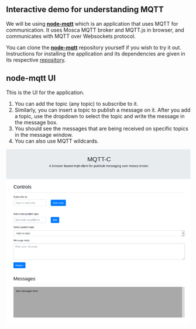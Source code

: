 ## Interactive demo for understanding MQTT

We will be using [**node-mqtt**](https://github.com/manjrekarom/node-mqtt) which is an application that uses MQTT for communication. It uses Mosca MQTT broker and MQTT.js in browser, and communicates with MQTT over Websockets protocol. 

You can clone the [**node-mqtt**](https://github.com/manjrekarom/node-mqtt) repository yourself if you wish to try it out. Instructions for installing the application and its dependencies are given in its respective [repository](https://github.com/manjrekarom/node-mqtt).
&nbsp;

node-mqtt UI
-----
This is the UI for the application. 
1. You can add the topic (any topic) to subscribe to it. 
2. Similarly, you can insert a topic to publish a message on it. After you add a topic, use the dropdown to select the topic and write the message in the message box.
3. You should see the messages that are being received on specific topics in the message window.
4. You can also use MQTT wildcards.

![Image of node-mqtt UI](./assets/node-mqtt-ui.png "node-mqtt UI")

